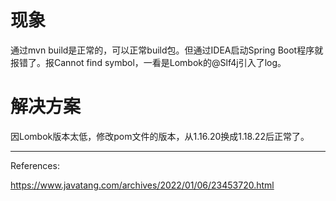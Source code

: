 # 现象

通过mvn build是正常的，可以正常build包。但通过IDEA启动Spring Boot程序就报错了。报Cannot find symbol，一看是Lombok的@Slf4j引入了log。



# 解决方案

因Lombok版本太低，修改pom文件的版本，从1.16.20换成1.18.22后正常了。



---

References:

https://www.javatang.com/archives/2022/01/06/23453720.html
